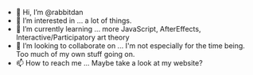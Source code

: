 - 👋 Hi, I’m @rabbitdan
- 👀 I’m interested in ... a lot of things.
- 🌱 I’m currently learning ... more JavaScript, AfterEffects, Interactive/Participatory art theory
- 💞️ I’m looking to collaborate on ... I'm not especially for the time being. Too much of my own stuff going on.
- 📫 How to reach me ... Maybe take a look at my website?

<!---
rabbitdan/rabbitdan is a ✨ special ✨ repository because its `README.md` (this file) appears on your GitHub profile.
You can click the Preview link to take a look at your changes.
--->
